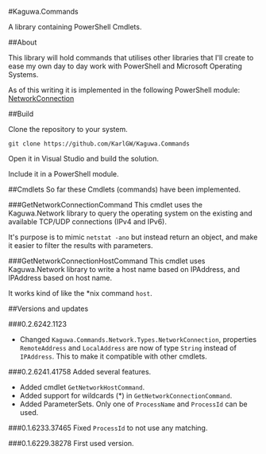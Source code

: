 #Kaguwa.Commands

A library containing PowerShell Cmdlets.

##About

This library will hold commands that utilises other libraries that I'll create to ease my own day to day work
with PowerShell and Microsoft Operating Systems.

As of this writing it is implemented in the following PowerShell module: 
[NetworkConnection](https://github.com/KarlGW/NetworkConnection)

##Build

Clone the repository to your system.

`git clone https://github.com/KarlGW/Kaguwa.Commands`

Open it in Visual Studio and build the solution.

Include it in a PowerShell module.


##Cmdlets
So far these Cmdlets (commands) have been implemented.

###GetNetworkConnectionCommand
This cmdlet uses the Kaguwa.Network library to query the operating system on the existing and 
available TCP/UDP connections (IPv4 and IPv6).

It's purpose is to mimic `netstat -ano` but instead return an object, and make it easier to filter 
the results with parameters.

###GetNetworkConnectionHostCommand
This cmdlet uses Kaguwa.Network library to write a host name based on IPAddress, and IPAddress based on host name.

It works kind of like the *nix command `host`.

##Versions and updates

###0.2.6242.1123
* Changed `Kaguwa.Commands.Network.Types.NetworkConnection`, properties `RemoteAddress` and `LocalAddress` are now of type `String` instead of `IPAddress`. This to make it compatible with other cmdlets.

###0.2.6241.41758
Added several features.

* Added cmdlet `GetNetworkHostCommand`.
* Added support for wildcards (*) in `GetNetworkConnectionCommand`.
* Added ParameterSets. Only one of `ProcessName` and `ProcessId` can be used.

###0.1.6233.37465
Fixed `ProcessId` to not use any matching.

###0.1.6229.38278
First used version.